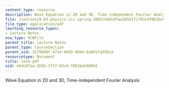 ```yaml
---
content_type: resource
description: Wave Equation in 2D and 3D, Time-independent Fourier Analysis
file: /courses/8-03-physics-iii-spring-2003/e6dc87aa3b5b1f1783c4f061be5480d3_lec9.pdf
file_type: application/pdf
learning_resource_types:
- Lecture Notes
ocw_type: OCWFile
parent_title: Lecture Notes
parent_type: CourseSection
parent_uid: 3175b00f-4714-9dd3-9d44-6a091fa5561a
resourcetype: Document
title: lec9.pdf
uid: e6dc87aa-3b5b-1f17-83c4-f061be5480d3
---
```

Wave Equation in 2D and 3D, Time-independent Fourier Analysis

